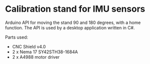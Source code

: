 # Calibration stand for IMU sensors

Arduino API for moving the stand 90 and 180 degrees, with a home function. The API is used by a desktop application written in C#.

Parts used:
- CNC Shield v4.0
- 2 x Nema 17 SY42STH38-1684A
- 2 x A4988 motor driver